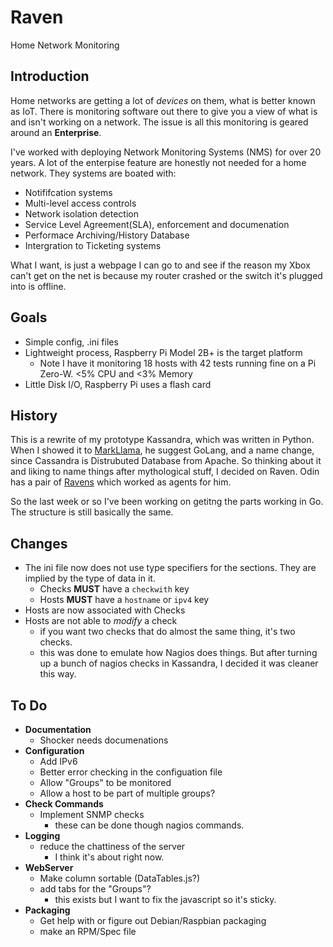 # Raven
Home Network Monitoring 

## Introduction
Home networks are getting a lot of *devices* on them, what is better known as IoT. There is monitoring software out there to give you a view of what is and isn't working on a network.  The issue is all this monitoring is geared around an **Enterprise**.  

I've worked with deploying Network Monitoring Systems (NMS) for over 20 years.   A lot of the enterpise feature are honestly not needed for a home network.  They systems are boated with:

* Notififcation systems
* Multi-level access controls
* Network isolation detection
* Service Level Agreement(SLA), enforcement and documenation
* Performace Archiving/History Database
* Intergration to Ticketing systems

What I want, is just a webpage I can go to and see if the reason my Xbox can't get on the net is because my router crashed or the switch it's plugged into is offline.  

## Goals
* Simple config, .ini files
* Lightweight process, Raspberry Pi Model 2B+ is the target platform
  * Note I have it monitoring 18 hosts with 42 tests running fine on a Pi Zero-W.   <5% CPU and <3% Memory
* Little Disk I/O, Raspberry Pi uses a flash card

## History
This is a rewrite of my prototype Kassandra, which was written in Python.  When I showed it to [MarkLlama](https://github.com/markllama), he suggest GoLang, and a name change, since Cassandra is Distrubuted Database from Apache.  So thinking about it and liking to name things after mythological stuff, I decided on Raven.  Odin has a pair of [Ravens](https://en.wikipedia.org/wiki/Huginn_and_Muninn) which worked as agents for him.  

So the last week or so I've been working on getitng the parts working in Go.  The structure is still basically the same.

## Changes
* The ini file now does not use type specifiers for the sections.  They are implied by the type of data in it.
  * Checks **MUST** have a `checkwith` key
  * Hosts **MUST** have a `hostname` or `ipv4` key
* Hosts are now associated with Checks
* Hosts are not able to *modify* a check
  * if you want two checks that do almost the same thing, it's two checks.  
  * this was done to emulate how Nagios does things.  But after turning up a bunch of nagios checks in Kassandra, I decided it was cleaner this way.

## To Do
* **Documentation**
  * Shocker needs documenations
* **Configuration**
  * Add IPv6
  * Better error checking in the configuation file
  * Allow "Groups" to be monitored
  * Allow a host to be part of multiple groups?
* **Check Commands**
  * Implement SNMP checks 
    * these can be done though nagios commands.  
* **Logging**
  * reduce the chattiness of the server
    * I think it's about right now.
* **WebServer**
  * Make column sortable (DataTables.js?) 
  * add tabs for the "Groups"?
    * this exists but I want to fix the javascript so it's sticky.
* **Packaging**
  * Get help with or figure out Debian/Raspbian packaging
  * make an RPM/Spec file
